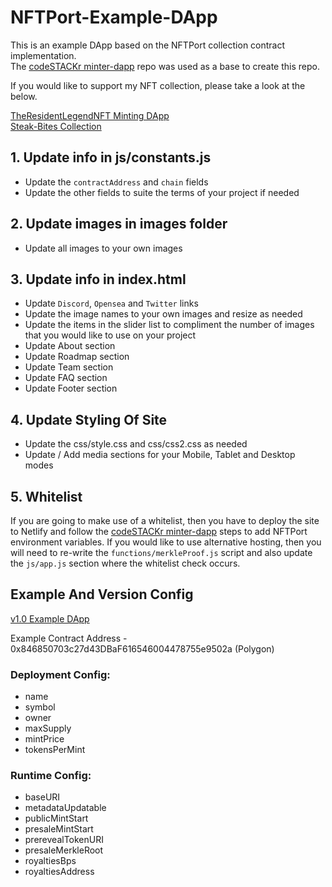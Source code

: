 # NFTPort-Example-DApp
This is an example DApp based on the NFTPort collection contract implementation.</br>
The [codeSTACKr minter-dapp](https://github.com/codeSTACKr/minter-dapp) repo was used as a base to create this repo.

If you would like to support my NFT collection, please take a look at the below.

[TheResidentLegendNFT Minting DApp](https://theresidentlegendnft.xyz/) </br>
[Steak-Bites Collection](https://opensea.io/collection/steak-bites)
## 1. Update info in js/constants.js
- Update the `contractAddress` and `chain` fields
- Update the other fields to suite the terms of your project if needed

## 2. Update images in images folder
- Update all images to your own images

## 3. Update info in index.html
- Update `Discord`, `Opensea` and `Twitter` links
- Update the image names to your own images and resize as needed
- Update the items in the slider list to compliment the number of images that you would like to use on your project
- Update About section
- Update Roadmap section
- Update Team section
- Update FAQ section
- Update Footer section

## 4. Update Styling Of Site
- Update the css/style.css and css/css2.css as needed
- Update / Add media sections for your Mobile, Tablet and Desktop modes

## 5. Whitelist
If you are going to make use of a whitelist, then you have to deploy the site to Netlify and follow the [codeSTACKr minter-dapp](https://github.com/codeSTACKr/minter-dapp) steps to add NFTPort environment variables. If you would like to use alternative hosting, then you will need to re-write the `functions/merkleProof.js` script and also update the `js/app.js` section where the whitelist check occurs.

## Example And Version Config
[v1.0 Example DApp](https://cheery-eclair-d094eb.netlify.app/)

Example Contract Address - 0x846850703c27d43DBaF616546004478755e9502a (Polygon)

### Deployment Config:
- name
- symbol
- owner
- maxSupply
- mintPrice
- tokensPerMint

### Runtime Config:
- baseURI
- metadataUpdatable
- publicMintStart
- presaleMintStart
- prerevealTokenURI
- presaleMerkleRoot
- royaltiesBps
- royaltiesAddress